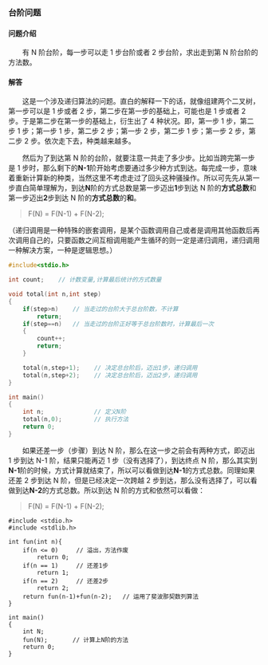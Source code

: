 ### 台阶问题

#### 问题介绍

&emsp;&emsp;有 N 阶台阶，每一步可以走 1 步台阶或者 2 步台阶，求出走到第 N 阶台阶的方法数。

#### 解答

&emsp;&emsp;这是一个涉及递归算法的问题。直白的解释一下的话，就像组建两个二叉树，第一步可以是 1 步或者 2 步，第二步在第一步的基础上，可能也是 1 步或者 2 步。于是第二步在第一步的基础上，衍生出了 4 种状况。即，第一步 1 步，第二步 1 步；第一步 1 步，第二步 2 步；第一步 2 步，第二步 1 步；第一步 2 步，第二步 2 步。依次走下去，种类越来越多。

&emsp;&emsp;然后为了到达第 N 阶的台阶，就要注意一共走了多少步。比如当跨完第一步是 1 步时，那么剩下的**N-1**阶开始考虑要通过多少种方式到达。每完成一步，意味着重新计算新的种类，当然这里不考虑走过了回头这种骚操作。所以可先先从第一步直白简单理解为，到达**N**阶的方式总数是第一步迈出**1**步到达 N 阶的**方式总数**和第一步迈出**2**步到达 N 阶的**方式总数**的**和**。<br/>

> F(N) = F(N-1) + F(N-2);

（递归调用是一种特殊的嵌套调用，是某个函数调用自己或者是调用其他函数后再次调用自己的，只要函数之间互相调用能产生循环的则一定是递归调用，递归调用一种解决方案，一种是逻辑思想。）

```c
#include<stdio.h>

int count;    // 计数变量,计算最后统计的方式数量

void total(int n,int step)
{
    if(step>n)    // 当走过的台阶大于总台阶数，不计算
        return;
    if(step==n)   // 当走过的台阶正好等于总台阶数时，计算最后一次
    {
        count++;
        return;
    }

    total(n,step+1);    // 决定总台阶后，迈出1步，递归调用
    total(n,step+2);    // 决定总台阶后，迈出2步，递归调用
}

int main()
{
    int n;              // 定义N阶
    total(n,0);         // 执行方法
    return 0;
}
```

&emsp;&emsp;如果还差一步（步骤）到达 N 阶，那么在这一步之前会有两种方式，即迈出 1 步到达 N-1 阶，结果只能再迈 1 步（没有选择了），到达终点 N 阶，那么其实到**N-1**阶的时候，方式计算就结束了，所以可以看做到达**N-1**的方式总数。同理如果还差 2 步到达 N 阶，但是已经决定一次跨越 2 步到达，那么没有选择了，可以看做到达**N-2**的方式总数。所以到达 N 阶的方式和依然可以看做：<br/>

> F(N) = F(N-1) + F(N-2);

```
#include <stdio.h>
#include <stdlib.h>

int fun(int n){
    if(n <= 0)     // 溢出，方法作废
        return 0;
    if(n == 1)     // 还差1步
        return 1;
    if(n == 2)     // 还差2步
        return 2;
    return fun(n-1)+fun(n-2);   // 运用了斐波那契数列算法
}

int main()
{
    int N;
    fun(N);       // 计算上N阶的方法
    return 0;
}
```
